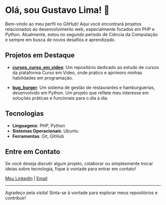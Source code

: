 # Olá, sou Gustavo Lima! 👋

Bem-vindo ao meu perfil no GitHub! Aqui você encontrará projetos relacionados ao desenvolvimento web, especialmente focados em PHP e Python. Atualmente, estou no segundo período de Ciência da Computação e sempre em busca de novos desafios e aprendizado.

## Projetos em Destaque

- **[cursos_curso_em_video](https://github.com/Gugahl/cursos_curso_em_video)**: Um repositório dedicado ao estudo de cursos da plataforma Curso em Vídeo, onde pratico e aprimoro minhas habilidades em programação.

- **[bug_burger](https://github.com/Gugahl/bug_burger)**: Um sistema de gestão de restaurantes e hamburguerias, desenvolvido em Python. Um projeto que reflete meu interesse em soluções práticas e funcionais para o dia a dia.

## Tecnologias

- **Linguagens**: PHP, Python
- **Sistemas Operacionais**: Ubuntu
- **Ferramentas**: Git, GitHub

## Entre em Contato

Se você deseja discutir algum projeto, colaborar ou simplesmente trocar ideias sobre tecnologia, fique à vontade para entrar em contato!

[Meu LinkedIn](https://www.linkedin.com/in/seu-linkedin-aqui) | [Email](mailto:seu-email-aqui)

---

Agradeço pela visita! Sinta-se à vontade para explorar meus repositórios e contribuir!
